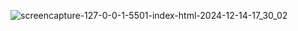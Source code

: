 

![screencapture-127-0-0-1-5501-index-html-2024-12-14-17_30_02](https://github.com/user-attachments/assets/1bee279a-e7f2-4e37-aada-35920126b1c2)
